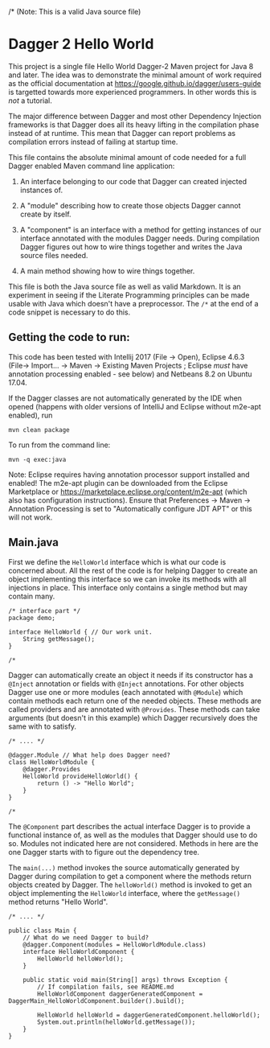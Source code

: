 /* (Note: This is a valid Java source file)

Dagger 2 Hello World
===

This project is a single file Hello World Dagger-2 Maven project for
Java 8 and later.  The idea was to demonstrate the minimal amount of work
required as the official documentation at
https://google.github.io/dagger/users-guide is targetted towards more
experienced programmers. In other words this is _not_ a tutorial.

The major difference between Dagger  and most other Dependency Injection frameworks
is that Dagger does all its heavy lifting in the compilation phase instead of at runtime.
This mean that Dagger can report problems as compilation errors instead of failing
at startup time.

This file contains the absolute minimal amount of code needed for a full Dagger enabled 
Maven command line application:

1. An interface belonging to our code that Dagger can created injected instances of.

1. A "module" describing how to create those objects Dagger cannot create by itself.

1. A "component" is an interface with a method for getting instances of our interface 
   annotated with the modules Dagger needs.  During compilation 
   Dagger figures out how to wire things together and writes
   the Java source files needed.

1. A main method showing how to wire things together. 

This file is both the Java source file as well as valid Markdown.  It is an
experiment in seeing if the Literate Programming principles can be made usable with 
Java which doesn't have a preprocessor.  The `/*` at the end of a code snippet
is necessary to do this.

## Getting the code to run:

This code has been tested with Intellij 2017 (File -> Open), Eclipse 4.6.3 (File->
Import... -> Maven -> Existing Maven Projects ; Eclipse _must_ have
annotation processing enabled - see below) and Netbeans 8.2 on Ubuntu
17.04.

If the Dagger classes are not automatically generated by the IDE when
opened (happens with older versions of IntelliJ and Eclipse without
m2e-apt enabled), run

    mvn clean package

To run from the command line:

    mvn -q exec:java

Note: Eclipse requires having annotation processor support installed
and enabled!  The m2e-apt plugin can be downloaded from the Eclipse
Marketplace or https://marketplace.eclipse.org/content/m2e-apt (which
also has configuration instructions).  Ensure that Preferences ->
Maven -> Annotation Processing is set to "Automatically configure JDT
APT" or this will not work.

## Main.java

First we define the `HelloWorld` interface which is what our code
is concerned about.  All the rest of the code is for helping Dagger to
create an object implementing this interface so we can invoke its
methods with all injections in place.  This interface only contains a
single method but may contain many.


```
/* interface part */
package demo;

interface HelloWorld { // Our work unit.
    String getMessage();
}

/*
```

Dagger can automatically create an object it needs if its
constructor has a `@Inject` annotation or fields with `@Inject`
annotations.  For other objects Dagger use one or more modules (each
annotated with `@Module`) which contain methods each return one of the
needed objects.  These methods are called providers and are annotated
with `@Provides`.  These methods can take arguments (but doesn't in
this example) which Dagger recursively does the same with to satisfy.


```
/* .... */

@dagger.Module // What help does Dagger need?
class HelloWorldModule {
    @dagger.Provides
    HelloWorld provideHelloWorld() {
        return () -> "Hello World";
    }
}

/*
```

The `@Component` part describes the actual interface Dagger is to
provide a functional instance of, as well as the modules that Dagger
should use to do so.  Modules not indicated here are not considered.
Methods in here are the one Dagger starts with to figure out the
dependency tree.

The `main(...)` method invokes the source automatically generated
by Dagger during compilation to get a component where the methods
return objects created by Dagger.  The `helloWorld()` method is
invoked to get an object implementing the `HelloWorld` interface,
where the `getMessage()` method returns "Hello World".

```
/* .... */

public class Main {
    // What do we need Dagger to build?
    @dagger.Component(modules = HelloWorldModule.class)
    interface HelloWorldComponent {
        HelloWorld helloWorld();
    }

    public static void main(String[] args) throws Exception {
        // If compilation fails, see README.md
        HelloWorldComponent daggerGeneratedComponent = DaggerMain_HelloWorldComponent.builder().build();

        HelloWorld helloWorld = daggerGeneratedComponent.helloWorld();
        System.out.println(helloWorld.getMessage());
    }
}
